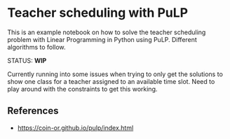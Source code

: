 # Teacher scheduling with PuLP

This is an example notebook on how to solve the teacher scheduling problem with Linear Programming in Python using PuLP. Different algorithms to follow.

STATUS: **WIP**

Currently running into some issues when trying to only get the solutions to show one class for a teacher assigned to an available time slot. Need to play around with the constraints to get this working.

## References

- https://coin-or.github.io/pulp/index.html